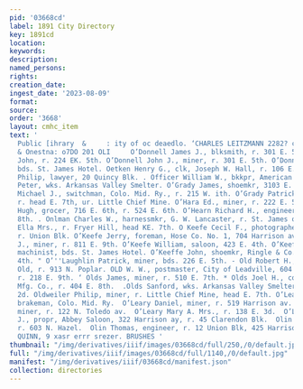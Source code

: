 ```yaml
---
pid: '03668cd'
label: 1891 City Directory
key: 1891cd
location: 
keywords: 
description: 
named_persons: 
rights: 
creation_date: 
ingest_date: '2023-08-09'
format: 
source: 
order: '3668'
layout: cmhc_item
text: '                                                                                   The
  Public [ihrary  &     : ity of oc deaedlo. ‘CHARLES LEITZMANN 2282? cv) corezim
  & Onestna: o7DO 201 OLI     O’Donnell James J., blksmith, r. 301 E. 5th. O''Donnell
  John, r. 224 EK. 5th. O’Donnell John J., miner, r. 301 E. 5th. O’Donnell W., miner,
  bds. St. James Hotel. Oetken Henry G., clk, Joseph W. Hall, r. 106 E. 4th. O''Farrell
  Philip, lawyer, 20 Quincy Blk. . Officer William W., bkkpr, American Smelter. Oglive
  Peter, wks. Arkansas Valley Smelter. O’Grady James, shoemkr, 3103 E. 5th. O’Grady
  Michael J., switchman, Colo. Mid. Ry., r. 215 W. ith. O’Grady Patrick C., miner,
  r. head E. 7th, ur. Little Chief Mine. O’Hara Ed., miner, r. 222 E. 5th. O’Hara
  Hugh, grocer, 716 E. 6th, r. 524 E. 6th. O’Hearn Richard H., engineer, r. 227 KE.
  8th. . Onlman Charles W., harnessmkr, G. W. Lancaster, r. St. James otel. . O''Kane
  Ella Mrs., r. Fryer Hill, head KE. 7th. O Keefe Cecil F., photographer, W. W. Cecil,
  r. Union Blk. O’Keefe Jerry, foreman, Hose Co. No. 1, 704 Harrison av. O’Keefe Michael
  J., miner, r. 811 E. 9th. O’Keefe William, saloon, 423 E. 4th. O’Keeffe Dennis,
  machinist, bds. St. James Hotel. O’Keeffe John, shoemkr, Ringle & Co., r. 221 E.
  4th. " O’''Laughlin Patrick, miner, bds. 226 E. 5th. - Old Robert H., clk, W. W.
  Old, r. 913 N. Poplar. OLD W. W., postmaster, City of Leadville, 604 Harrison av,
  r. 218 E. 9th. ‘ Olds James, miner, r. 510 E. 7th. * Olds Joel H., collector, Singer
  Mfg. Co., r. 404 E. 8th.  .Olds Sanford, wks. Arkansas Valley Smelter, r. 722 W.
  2d. Oldweiler Philip, miner, r. Little Chief Mine, head E. 7th. O’Leary Daniel,
  brakeman, Colo. Mid. Ry.  O’Leary Daniel, miner, r. 519 Harrison av.  O’Leary Dennis,
  miner, r. 122 N. Toledo av.  O’Leary Mary A. Mrs., r. 138 E. 3d.  O’Leary Timothy
  J., propr, Abbey Saloon, 322 Harrison ay, r. 45 Clarendon Blk.  Olin Arch D., teamster,
  r. 603 N. Hazel.  Olin Thomas, engineer, r. 12 Union Blk, 425 Harrison av.  J. J.
  QUINN, 9 xasr errr srezer. BRUSHES '
thumbnail: "/img/derivatives/iiif/images/03668cd/full/250,/0/default.jpg"
full: "/img/derivatives/iiif/images/03668cd/full/1140,/0/default.jpg"
manifest: "/img/derivatives/iiif/03668cd/manifest.json"
collection: directories
---
```

